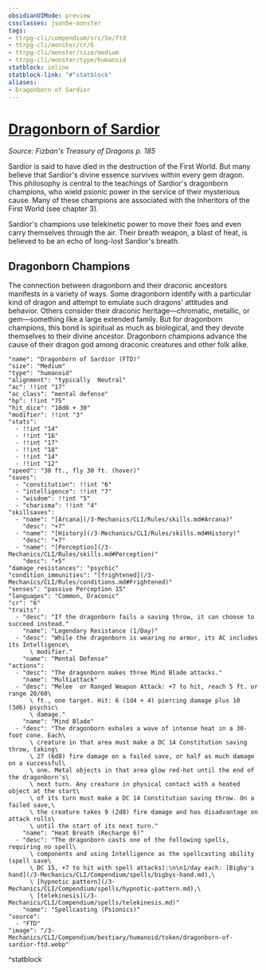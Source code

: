 ```yaml
---
obsidianUIMode: preview
cssclasses: json5e-monster
tags:
- ttrpg-cli/compendium/src/5e/ftd
- ttrpg-cli/monster/cr/6
- ttrpg-cli/monster/size/medium
- ttrpg-cli/monster/type/humanoid
statblock: inline
statblock-link: "#^statblock"
aliases:
- Dragonborn of Sardior
---
```

# [Dragonborn of Sardior](3-Mechanics\CLI\Compendium\bestiary\humanoid/dragonborn-of-sardior-ftd.md)
*Source: Fizban's Treasury of Dragons p. 185*  

Sardior is said to have died in the destruction of the First World. But many believe that Sardior's divine essence survives within every gem dragon. This philosophy is central to the teachings of Sardior's dragonborn champions, who wield psionic power in the service of their mysterious cause. Many of these champions are associated with the Inheritors of the First World (see chapter 3).

Sardior's champions use telekinetic power to move their foes and even carry themselves through the air. Their breath weapon, a blast of heat, is believed to be an echo of long-lost Sardior's breath.

## Dragonborn Champions

The connection between dragonborn and their draconic ancestors manifests in a variety of ways. Some dragonborn identify with a particular kind of dragon and attempt to emulate such dragons' attitudes and behavior. Others consider their draconic heritage—chromatic, metallic, or gem—something like a large extended family. But for dragonborn champions, this bond is spiritual as much as biological, and they devote themselves to their divine ancestor. Dragonborn champions advance the cause of their dragon god among draconic creatures and other folk alike.

```statblock
"name": "Dragonborn of Sardior (FTD)"
"size": "Medium"
"type": "humanoid"
"alignment": "typically  Neutral"
"ac": !!int "17"
"ac_class": "mental defense"
"hp": !!int "75"
"hit_dice": "10d8 + 30"
"modifier": !!int "3"
"stats":
  - !!int "14"
  - !!int "16"
  - !!int "17"
  - !!int "18"
  - !!int "14"
  - !!int "12"
"speed": "30 ft., fly 30 ft. (hover)"
"saves":
  - "constitution": !!int "6"
  - "intelligence": !!int "7"
  - "wisdom": !!int "5"
  - "charisma": !!int "4"
"skillsaves":
  - "name": "[Arcana](/3-Mechanics/CLI/Rules/skills.md#Arcana)"
    "desc": "+7"
  - "name": "[History](/3-Mechanics/CLI/Rules/skills.md#History)"
    "desc": "+7"
  - "name": "[Perception](/3-Mechanics/CLI/Rules/skills.md#Perception)"
    "desc": "+5"
"damage_resistances": "psychic"
"condition_immunities": "[frightened](/3-Mechanics/CLI/Rules/conditions.md#Frightened)"
"senses": "passive Perception 15"
"languages": "Common, Draconic"
"cr": "6"
"traits":
  - "desc": "If the dragonborn fails a saving throw, it can choose to succeed instead."
    "name": "Legendary Resistance (1/Day)"
  - "desc": "While the dragonborn is wearing no armor, its AC includes its Intelligence\
      \ modifier."
    "name": "Mental Defense"
"actions":
  - "desc": "The dragonborn makes three Mind Blade attacks."
    "name": "Multiattack"
  - "desc": "Melee  or Ranged Weapon Attack: +7 to hit, reach 5 ft. or range 20/60\
      \ ft., one target. Hit: 6 (1d4 + 4) piercing damage plus 10 (3d6) psychic\
      \ damage."
    "name": "Mind Blade"
  - "desc": "The dragonborn exhales a wave of intense heat in a 30-foot cone. Each\
      \ creature in that area must make a DC 14 Constitution saving throw, taking\
      \ 27 (6d8) fire damage on a failed save, or half as much damage on a successful\
      \ one. Metal objects in that area glow red-hot until the end of the dragonborn's\
      \ next turn. Any creature in physical contact with a heated object at the start\
      \ of its turn must make a DC 14 Constitution saving throw. On a failed save,\
      \ the creature takes 9 (2d8) fire damage and has disadvantage on attack rolls\
      \ until the start of its next turn."
    "name": "Heat Breath (Recharge 6)"
  - "desc": "The dragonborn casts one of the following spells, requiring no spell\
      \ components and using Intelligence as the spellcasting ability (spell save\
      \ DC 15, +7 to hit with spell attacks):\n\n1/day each: [Bigby's hand](/3-Mechanics/CLI/Compendium/spells/bigbys-hand.md),\
      \ [hypnotic pattern](/3-Mechanics/CLI/Compendium/spells/hypnotic-pattern.md),\
      \ [telekinesis](/3-Mechanics/CLI/Compendium/spells/telekinesis.md)"
    "name": "Spellcasting (Psionics)"
"source":
  - "FTD"
"image": "/3-Mechanics/CLI/Compendium/bestiary/humanoid/token/dragonborn-of-sardior-ftd.webp"
```
^statblock